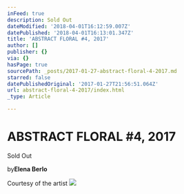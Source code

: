 ```yaml
---
inFeed: true
description: Sold Out
dateModified: '2018-04-01T16:12:59.007Z'
datePublished: '2018-04-01T16:13:01.347Z'
title: 'ABSTRACT FLORAL #4, 2017'
author: []
publisher: {}
via: {}
hasPage: true
sourcePath: _posts/2017-01-27-abstract-floral-4-2017.md
starred: false
datePublishedOriginal: '2017-01-27T21:56:51.064Z'
url: abstract-floral-4-2017/index.html
_type: Article

---
```

# ABSTRACT FLORAL \#4, 2017

Sold Out

by**Elena Berlo**

Courtesy of the artist
![](https://the-grid-user-content.s3-us-west-2.amazonaws.com/872fd614-0bd5-4180-9607-c90fcd49df99.jpg)